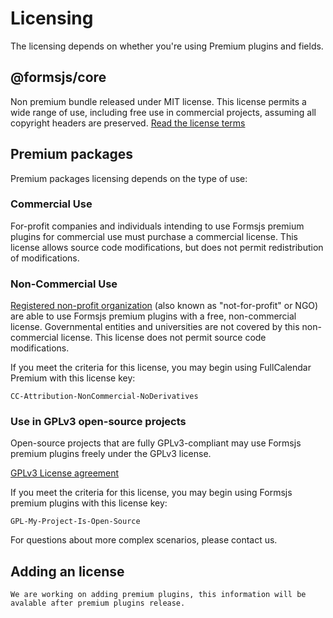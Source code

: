 # Licensing

The licensing depends on whether you're using Premium plugins and fields.

## @formsjs/core

Non premium bundle released under MIT license. This license permits a wide range of use, including free use in commercial projects, assuming all copyright headers are preserved. [Read the license terms](https://opensource.org/license/mit/)

## Premium packages

Premium packages licensing depends on the type of use:

### Commercial Use

For-profit companies and individuals intending to use Formsjs premium plugins for commercial use must purchase a commercial license. This license allows source code modifications, but does not permit redistribution of modifications.

### Non-Commercial Use

[Registered non-profit organization](https://creativecommons.org/licenses/by-nc-nd/4.0/) (also known as "not-for-profit" or NGO) are able to use Formsjs premium plugins with a free, non-commercial license. Governmental entities and universities are not covered by this non-commercial license. This license does not permit source code modifications.

If you meet the criteria for this license, you may begin using FullCalendar Premium with this license key:

`CC-Attribution-NonCommercial-NoDerivatives`

### Use in GPLv3 open-source projects

Open-source projects that are fully GPLv3-compliant may use Formsjs premium plugins freely under the GPLv3 license.

[GPLv3 License agreement](https://www.gnu.org/licenses/gpl-3.0.en.html)

If you meet the criteria for this license, you may begin using Formsjs premium plugins with this license key:

`GPL-My-Project-Is-Open-Source`

For questions about more complex scenarios, please contact us.

## Adding an license

`We are working on adding premium plugins, this information will be avalable after premium plugins release.`